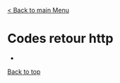 [< Back to main Menu](https://github.com/gsoulie/angular-resources/blob/master/ng-sheet.md)    

# Codes retour http

* [](#)         


[Back to top](#codes-retour-http)
